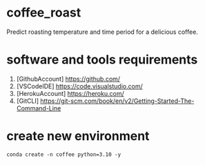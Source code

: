 # coffee_roast
Predict roasting temperature and time period for a delicious coffee. 

# software and tools requirements
1. [GithubAccount] https://github.com/
2. [VSCodeIDE] https://code.visualstudio.com/
3. [HerokuAccount] https://heroku.com/
4. [GitCLI] https://git-scm.com/book/en/v2/Getting-Started-The-Command-Line

# create new environment

```
conda create -n coffee python=3.10 -y
```